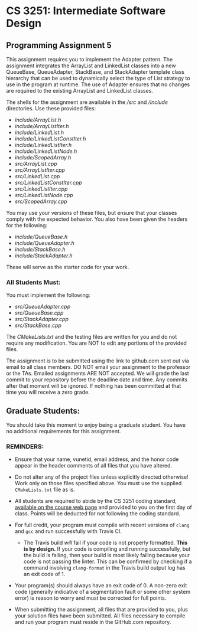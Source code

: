 # CS 3251: Intermediate Software Design
## Programming Assignment 5


This assignment requires you to implement the Adapter pattern. The assignment integrates the ArrayList and LinkedList classes into a new QueueBase, QueueAdapter, StackBase, and StackAdapter template class hierarchy that can be used to dynamically select the type of List strategy to use in the program at runtime. The use of Adapter ensures that no changes are required to the existing ArrayList and LinkedList classes.

The shells for the assignment are available in the _/src_ and _/include_ directories. Use these provided files:

* _include/ArrayList.h_
* _include/ArrayListIter.h_
* _include/LinkedList.h_
* _include/LinkedListConstIter.h_
* _include/LinkedListIter.h_
* _include/LinkedListNode.h_
* _include/ScopedArray.h_
* _src/ArrayList.cpp_
* _src/ArrayListIter.cpp_
* _src/LinkedList.cpp_
* _src/LinkedListConstIter.cpp_
* _src/LinkedListIter.cpp_
* _src/LinkedListNode.cpp_
* _src/ScopedArray.cpp_

You may use your versions of these files, but ensure that your classes comply with the expected behavior.  You also have been given the headers for the following:

* _include/QueueBase.h_
* _include/QueueAdapter.h_
* _include/StackBase.h_
* _include/StackAdapter.h_

These will serve as the starter code for your work.

### All Students Must:

You must implement the following:

* _src/QueueAdapter.cpp_
* _src/QueueBase.cpp_
* _src/StackAdapter.cpp_
* _src/StackBase.cpp_

The _CMakeLists.txt_ and the testing files are written for you and do not require any modification.  You are NOT to edit any portions of the provided files. 

The assignment is to be submitted using the link to github.com sent out via email to all class members. DO NOT email your assignment to the professor or the TAs.  Emailed assignments ARE NOT accepted.  We will grade the last commit to your repository before the deadline date and time.  Any commits after that moment will be ignored.  If nothing has been committed at that time you will receive a zero grade. 

## Graduate Students:
 
You should take this moment to enjoy being a graduate student.  You have no additional requirements for this assignment.

### REMINDERS:

* Ensure that your name, vunetid, email address, and the honor code appear in the header comments of all files that you have altered.

* Do not alter any of the project files unless explicitly directed otherwise!  Work only on those files specified above.  You must use the supplied `CMakeLists.txt` file as is.

* All students are required to abide by the CS 3251 coding standard, [available on the course web page](https://vuse-cs3251.github.io/style-guidelines/) and provided to you on the first day of class. Points will be deducted for not following the coding standard.

* For full credit, your program must compile with recent versions of `clang` and `gcc` and run successfully with Travis CI.
  * The Travis build *will* fail if your code is not properly formatted. **This is by design.** If your code is compiling and running successfully, but the build is failing, then your build is most likely failing because your code is not passing the linter. This can be confirmed by checking if a command involving `clang-format` in the Travis build output log has an exit code of 1.

* Your program(s) should always have an exit code of 0.  A non-zero exit code (generally indicative of a segmentation fault or some other system error) is reason to worry and must be corrected for full points.
  
* When submitting the assignment, all files that are provided to you, plus your solution files have been submitted. All files necessary to compile and run your program must reside in the GitHub.com repository.
